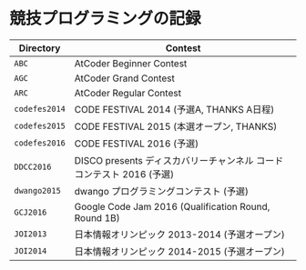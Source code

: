 # 競技プログラミングの記録

| Directory | Contest |
|---|---|
| ```ABC``` | AtCoder Beginner Contest |
| ```AGC``` | AtCoder Grand Contest |
| ```ARC``` | AtCoder Regular Contest |
| ```codefes2014``` | CODE FESTIVAL 2014 (予選A, THANKS A日程) |
| ```codefes2015``` | CODE FESTIVAL 2015 (本選オープン, THANKS) |
| ```codefes2016``` | CODE FESTIVAL 2016 (予選) |
| ```DDCC2016``` | DISCO presents ディスカバリーチャンネル コードコンテスト 2016 (予選) |
| ```dwango2015``` | dwango プログラミングコンテスト (予選) |
| ```GCJ2016``` | Google Code Jam 2016 (Qualification Round, Round 1B) |
| ```JOI2013``` | 日本情報オリンピック 2013-2014 (予選オープン) |
| ```JOI2014``` | 日本情報オリンピック 2014-2015 (予選オープン) |
